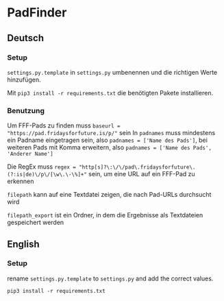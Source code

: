 # PadFinder

## Deutsch
### Setup
`settings.py.template` in `settings.py` umbenennen und die richtigen Werte hinzufügen.

Mit `pip3 install -r requirements.txt` die benötigten Pakete installieren.

### Benutzung
Um FFF-Pads zu finden muss `baseurl = "https://pad.fridaysforfuture.is/p/"` sein
In `padnames` muss mindestens ein Padname eingetragen sein, also `padnames = ['Name des Pads']`, bei weiteren Pads mit Komma erweitern, also `padnames = ['Name des Pads', 'Anderer Name']`

Die RegEx muss `regex = "http[s]?\:\/\/pad\.fridaysforfuture\.(?:is|de)\/p\/[\w\.\-\%]+"` sein, um eine URL auf ein FFF-Pad zu erkennen

`filepath` kann auf eine Textdatei zeigen, die nach Pad-URLs durchsucht wird

`filepath_export` ist ein Ordner, in dem die Ergebnisse als Textdateien gespeichert werden
## English
### Setup
rename `settings.py.template` to `settings.py` and add the correct values.  

`pip3 install -r requirements.txt`